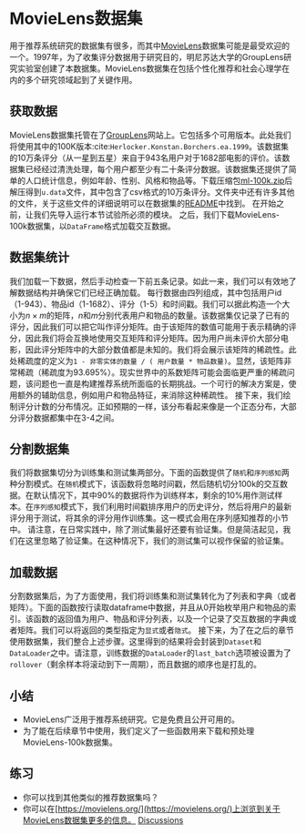 # MovieLens数据集
用于推荐系统研究的数据集有很多，而其中[MovieLens](https://movielens.org/)数据集可能是最受欢迎的一个。1997年，为了收集评分数据用于研究目的，明尼苏达大学的GroupLens研究实验室创建了本数据集。MovieLens数据集在包括个性化推荐和社会心理学在内的多个研究领域起到了关键作用。
## 获取数据
MovieLens数据集托管在了[GroupLens](https://grouplens.org/datasets/movielens/)网站上。它包括多个可用版本。此处我们将使用其中的100K版本:cite:`Herlocker.Konstan.Borchers.ea.1999`。该数据集的10万条评分（从一星到五星）来自于943名用户对于1682部电影的评价。该数据集已经经过清洗处理，每个用户都至少有二十条评分数据。该数据集还提供了简单的人口统计信息，例如年龄、性别、风格和物品等。下载压缩包[ml-100k.zip](http://files.grouplens.org/datasets/movielens/ml-100k.zip)后解压得到`u.data`文件，其中包含了csv格式的10万条评分。文件夹中还有许多其他的文件，关于这些文件的详细说明可以在数据集的[README](http://files.grouplens.org/datasets/movielens/ml-100k-README.txt)中找到。
在开始之前，让我们先导入运行本节试验所必须的模块。
之后，我们下载MovieLens-100k数据集，以`DataFrame`格式加载交互数据。
## 数据集统计
我们加载一下数据，然后手动检查一下前五条记录。如此一来，我们可以有效地了解数据结构并确保它们已经正确加载。
每行数据由四列组成，其中包括用户id（1-943）、物品id（1-1682）、评分（1-5）和时间戳。我们可以据此构造一个大小为$n \times m$的矩阵，$n$和$m$分别代表用户和物品的数量。该数据集仅记录了已有的评分，因此我们可以把它叫作评分矩阵。由于该矩阵的数值可能用于表示精确的评分，因此我们将会互换地使用交互矩阵和评分矩阵。因为用户尚未评价大部分电影，因此评分矩阵中的大部分数值都是未知的。我们将会展示该矩阵的稀疏性。此处稀疏度的定义为`1 - 非零实体的数量 / ( 用户数量 * 物品数量)`。显然，该矩阵非常稀疏（稀疏度为93.695%）。现实世界中的系数矩阵可能会面临更严重的稀疏问题，该问题也一直是构建推荐系统所面临的长期挑战。一个可行的解决方案是，使用额外的辅助信息，例如用户和物品特征，来消除这种稀疏性。
接下来，我们绘制评分计数的分布情况。正如预期的一样，该分布看起来像是一个正态分布，大部分评分数据都集中在3-4之间。
## 分割数据集
我们将数据集切分为训练集和测试集两部分。下面的函数提供了`随机`和`序列感知`两种分割模式。在`随机`模式下，该函数将忽略时间戳，然后随机切分100k的交互数据。在默认情况下，其中90%的数据将作为训练样本，剩余的10%用作测试样本。在`序列感知`模式下，我们利用时间戳排序用户的历史评分，然后将用户的最新评分用于测试，将其余的评分用作训练集。这一模式会用在序列感知推荐的小节中。
请注意，在日常实践中，除了测试集最好还要有验证集。但是简洁起见，我们在这里忽略了验证集。在这种情况下，我们的测试集可以视作保留的验证集。
## 加载数据
分割数据集后，为了方面使用，我们将训练集和测试集转化为了列表和字典（或者矩阵）。下面的函数按行读取dataframe中数据，并且从0开始枚举用户和物品的索引。该函数的返回值为用户、物品和评分列表，以及一个记录了交互数据的字典或者矩阵。我们可以将返回的类型指定为`显式`或者`隐式`。
接下来，为了在之后的章节使用数据集，我们整合上述步骤。这里得到的结果将会封装到`Dataset`和`DataLoader`之中。请注意，训练数据的`DataLoader`的`last_batch`选项被设置为了`rollover`（剩余样本将滚动到下一周期），而且数据的顺序也是打乱的。
## 小结
* MovieLens广泛用于推荐系统研究。它是免费且公开可用的。
* 为了能在后续章节中使用，我们定义了一些函数用来下载和预处理MovieLens-100k数据集。
## 练习
* 你可以找到其他类似的推荐数据集吗？
* 你可以在[https://movielens.org/](https://movielens.org/)上浏览到关于MovieLens数据集更多的信息。
[Discussions](https://discuss.d2l.ai/t/399)